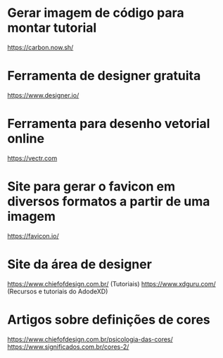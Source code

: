 # Gerar imagem de código para montar tutorial
https://carbon.now.sh/

# Ferramenta de designer gratuita
https://www.designer.io/

# Ferramenta para desenho vetorial online
https://vectr.com

# Site para gerar o favicon em diversos formatos a partir de uma imagem
https://favicon.io/

# Site da área de designer
https://www.chiefofdesign.com.br/ (Tutoriais)
https://www.xdguru.com/ (Recursos e tutoriais do AdodeXD)

# Artigos sobre definições de cores
https://www.chiefofdesign.com.br/psicologia-das-cores/
https://www.significados.com.br/cores-2/
